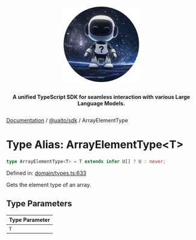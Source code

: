<div style="display:flex; flex-direction:column; align-items:center;">
<p align="center">
  <img src="../UAITO.png" alt="UAITO Logo" width="200"/>
</p>

<p align="center">
  <strong>A unified TypeScript SDK for seamless interaction with various Large Language Models.</strong>
</p>
</div>

[Documentation](README.md) / [@uaito/sdk](@uaito.sdk.md) / ArrayElementType

# Type Alias: ArrayElementType\<T\>

```ts
type ArrayElementType<T> = T extends infer U[] ? U : never;
```

Defined in: [domain/types.ts:633](https://github.com/elribonazo/uaito/blob/3b85b1ba4c186b820d14bf055553422e84019aef/packages/sdk/src/domain/types.ts#L633)

Gets the element type of an array.

## Type Parameters

| Type Parameter |
| ------ |
| `T` |

